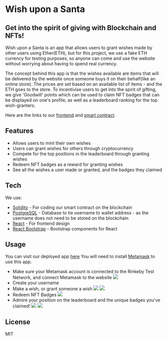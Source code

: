 # Wish upon a Santa
## Get into the spirit of giving with Blockchain and NFTs!

Wish upon a Santa is an app that allows users to grant wishes made by other users using Ether(ETH), but for this project, we use a fake ETH currency for testing purposes, so anyone can come and use the website without worrying about having to spend real currency.

The concept behind this app is that the wishes available are items that will be delivered by the website once someone buys it on their behalf(like an online store). The prices are set based on an available list of items - and the ETH goes to the store. To incentivise users to get into the spirit of gifting, we give 'Goodwill' points which can be used to claim NFT badges that can be displayed on one's profile, as well as a leaderboard ranking for the top wish-granters.

Here are the links to our [frontend](https://github.com/leechuanxin/santa-frontend) and [smart contract](https://github.com/JustinWong98/santa-blockchain).

## Features

- Allows users to mint their own wishes
- Users can grant wishes for others through cryptocurrency
- Compete for the top positions in the leaderboard through granting wishes
- Redeem NFT badges as a reward for granting wishes
- See all the wishes a user made or granted, and the badges they claimed

## Tech

We use:

- [Solidity] - For coding our smart contract on the blockchain
- [PostgreSQL] - Database to tie username to wallet address - as the username does not need to be stored on the blockchain
- [React] - For frontend design
- [React Bootstrap] - Bootstrap components for React

## Usage
You can visit our deployed app [here](https://damp-bayou-29307.herokuapp.com)
You will need to install [Metamask](https://metamask.io) to use this app.

- Make sure your Metamask account is connected to the Rinkeby Test Network, and connect Metamask to the website
![](https://user-images.githubusercontent.com/84217227/148346096-2c66414c-3b53-4728-8a5f-9ea67f0c5d1c.gif)
- Create your username
- Make a wish, or grant someone a wish
![](https://user-images.githubusercontent.com/84217227/148346183-08366e59-0111-4158-8c32-7a99354718dc.png)
![](https://user-images.githubusercontent.com/84217227/148346688-6ce47b2e-6ec7-40ea-91bc-b4ceb66bcd59.gif)
- Redeem NFT Badges
![](https://user-images.githubusercontent.com/84217227/148347160-8db83507-5e0a-49e2-8501-57ab7589d595.png)
- Admire your position on the leaderboard and the unique badges you've claimed!
![](https://user-images.githubusercontent.com/84217227/148347151-a5bbc0a4-e0c2-46f2-8f9d-b45300f9866d.png)
![](https://user-images.githubusercontent.com/84217227/148347248-52055b38-fd9c-418a-b65a-0d844ab1b8e7.png)
## License

MIT

   [dill]: <https://github.com/joemccann/dillinger>
   [frontend]: <https://github.com/leechuanxin/santa-frontend>
   [smart-contract]: <https://github.com/JustinWong98/santa-blockchain>
   [Truffle]: <https://trufflesuite.com/truffle/>
   [PostgreSQL]: <https://www.postgresql.org>
   [node.js]: <http://nodejs.org>
   [React]: <https://reactjs.org>
   [express]: <http://expressjs.com>
   [Solidity]: <https://soliditylang.org>
   [React Bootstrap]: <https://react-bootstrap.github.io>
